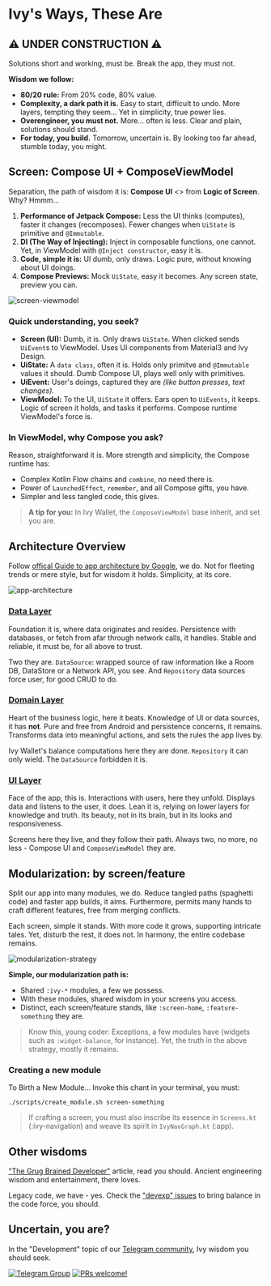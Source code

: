 # Ivy's Ways, These Are

## ⚠️ UNDER CONSTRUCTION ⚠️

Solutions short and working, must be. Break the app, they must not.

**Wisdom we follow:**

- **80/20 rule:** From 20% code, 80% value.
- **Complexity, a dark path it is.** Easy to start, difficult to undo. More layers, tempting they seem... Yet in simplicity, true power lies.
- **Overengineer, you must not.** More... often is less. Clear and plain, solutions should stand.
- **For today, you build.** Tomorrow, uncertain is. By looking too far ahead, stumble today, you might.

## Screen: Compose UI + ComposeViewModel

Separation, the path of wisdom it is: **Compose UI** <> from **Logic of Screen**. Why? Hmmm...

1. **Performance of Jetpack Compose:** Less the UI thinks (computes), faster it changes (recomposes). Fewer changes when `UiState` is primitive and `@Immutable`.
2. **DI (The Way of Injecting):** Inject in composable functions, one cannot. Yet, in ViewModel with `@Inject constructor`, easy it is.
3. **Code, simple it is:** UI dumb, only draws. Logic pure, without knowing about UI doings.
4. **Compose Previews:** Mock `UiState`, easy it becomes. Any screen state, preview you can. 

![screen-viewmodel](../assets/screen-vm.svg)

### Quick understanding, you seek?

- **Screen (UI):** Dumb, it is. Only draws `UiState`. When clicked sends `UiEvent`s to ViewModel. Uses UI components from Material3 and Ivy Design.
- **UiState:** A `data class`, often it is. Holds only primitve and `@Immutable` values it should. Dumb Compose UI, plays well only with primitives.
- **UiEvent:** User's doings, captured they are _(like button presses, text changes)._
- **ViewModel:** To the UI, `UiState` it offers. Ears open to `UiEvents`, it keeps. Logic of screen it holds, and tasks it performs. Compose runtime ViewModel's force is.

### In ViewModel, why Compose you ask?

Reason, straightforward it is. More strength and simplicity, the Compose runtime has:

- Complex Kotlin Flow chains and  `combine`, no need there is.
- Power of `LaunchedEffect`, `remember`, and all Compose gifts, you have.
- Simpler and less tangled code, this gives.

> **A tip for you:** In Ivy Wallet, the `ComposeViewModel` base inherit, and set you are.

## Architecture Overview

Follow [offical Guide to app architecture by Google](https://developer.android.com/topic/architecture), we do. Not for fleeting trends or mere style, but for wisdom it holds. Simplicity, at its core.

![app-architecture](../assets/app-layers.svg)

### [Data Layer](https://developer.android.com/topic/architecture/data-layer)

Foundation it is, where data originates and resides. Persistence with databases, or fetch from afar through network calls, it handles. Stable and reliable, it must be, for all above to trust. 

Two they are. `DataSource`: wrapped source of raw information like a Room DB, DataStore or a Network API, you see. And `Repository` data sources force user, for good CRUD to do.

### [Domain Layer](https://developer.android.com/topic/architecture/domain-layer)

Heart of the business logic, here it beats. Knowledge of UI or data sources, it has **not**. Pure and free from Android and persistence concerns, it remains. Transforms data into meaningful actions, and sets the rules the app lives by. 

Ivy Wallet's balance computations here they are done. `Repository` it can only wield. The `DataSource` forbidden it is.

### [UI Layer](https://developer.android.com/topic/architecture/ui-layer)

Face of the app, this is. Interactions with users, here they unfold. Displays data and listens to the user, it does. Lean it is, relying on lower layers for knowledge and truth. Its beauty, not in its brain, but in its looks and responsiveness. 

Screens here they live, and they follow their path. Always two, no more, no less - Compose UI and `ComposeViewModel` they are.

## Modularization: by screen/feature

Split our app into many modules, we do. Reduce tangled paths (spaghetti code) and faster app builds, it aims. Furthermore, permits many hands to craft different features, free from merging conflicts.

Each screen, simple it stands. With more code it grows, supporting intricate tales. Yet, disturb the rest, it does not. In harmony, the entire codebase remains.

![modularization-strategy](../assets/modularization.svg)

**Simple, our modularization path is:**

- Shared `:ivy-*` modules, a few we possess.
- With these modules, shared wisdom in your screens you access.
- Distinct, each screen/feature stands, like `:screen-home`, `:feature-something` they are.

> Know this, young coder: Exceptions, a few modules have (widgets such as `:widget-balance`, for instance). Yet, the truth in the above strategy, mostly it remains.

### Creating a new module

To Birth a New Module... Invoke this chant in your terminal, you must:
```
./scripts/create_module.sh screen-something
```

> If crafting a screen, you must also inscribe its essence in `Screens.kt` (:ivy-navigation) and weave its spirit in `IvyNavGraph.kt` (:app).

## Other wisdoms

["The Grug Brained Developer"](https://grugbrain.dev/) article, read you should. Ancient engineering wisdom and entertainment, there loves.

Legacy code, we have - yes. Check the ["devexp" issues](https://github.com/Ivy-Apps/ivy-wallet/labels/devexp) to bring balance in the code force, you should.

## Uncertain, you are?

In the "Development" topic of our [Telegram community](https://t.me/+ETavgioAvWg4NThk), Ivy wisdom you should seek.

[![Telegram Group](https://img.shields.io/badge/Telegram-2CA5E0?style=for-the-badge&logo=telegram&logoColor=white)](https://t.me/+ETavgioAvWg4NThk)
[![PRs welcome!](https://img.shields.io/badge/PRs-welcome-brightgreen.svg)](https://github.com/Ivy-Apps/ivy-wallet/blob/main/CONTRIBUTING.md)

